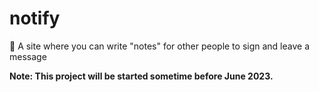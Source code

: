 # notify
📝 A site where you can write "notes" for other people to sign and leave a message

**Note: This project will be started sometime before June 2023.**

